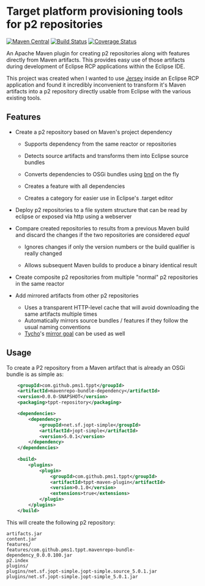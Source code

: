 # Target platform provisioning tools for p2 repositories

[![Maven Central](https://maven-badges.herokuapp.com/maven-central/com.github.pms1.tppt/tppt-maven-plugin/badge.svg)](https://maven-badges.herokuapp.com/maven-central/com.github.pms1.tppt/tppt-maven-plugin)
[![Build Status](https://travis-ci.org/pms1/tppt.svg?branch=master)](https://travis-ci.org/pms1/tppt)
[![Coverage Status](https://coveralls.io/repos/github/pms1/tppt/badge.svg?branch=)](https://coveralls.io/github/pms1/tppt?branch=)

An Apache Maven plugin for creating p2 repositories along with features directly from Maven artifacts. This
provides easy use of those artifacts during development of Eclipse RCP applications within the Eclipse IDE.

This project was created when I wanted to use [Jersey](https://jersey.github.io/) inside an Eclipse RCP application and found it incredibly inconvenient to transform it's Maven artifacts into a p2 repository directly usable from Eclipse with the various existing tools.

## Features 

* Create a p2 repository based on Maven's project dependency

  * Supports dependency from the same reactor or repositories
 
  * Detects source artifacts and transforms them into Eclipse source bundles

  * Converts dependencies to OSGi bundles using [bnd](http://bnd.bndtools.org/) on the fly

  * Creates a feature with all dependencies
 
  * Creates a category for easier use in Eclipse's .target editor

* Deploy p2 repositories to a file system structure that can be read by eclipse or exposed via http using a webserver

* Compare created repositories to results from a previous Maven build and discard the changes if the two repositories are considered _equal_

  * Ignores changes if only the version numbers or the build qualifier is really changed
 
  * Allows subsequent Maven builds to produce a binary identical result
 
* Create composite p2 repositories from multiple "normal" p2 repositories in the same reactor

* Add mirrored artifacts from other p2 repositories

  * Uses a transparent HTTP-level cache that will avoid downloading the same artifacts multiple times
  * Automatically mirrors source bundles / features if they follow the usual naming conventions
  * [Tycho](https://eclipse.org/tycho/)'s [mirror goal](https://wiki.eclipse.org/Tycho/Additional_Tools#mirror_goal) can be used as well


## Usage

To create a P2 repository from a Maven artifact that is already an OSGi bundle is as simple as:

```xml
 	<groupId>com.github.pms1.tppt</groupId>
	<artifactId>mavenrepo-bundle-dependency</artifactId>
	<version>0.0.0-SNAPSHOT</version>
	<packaging>tppt-repository</packaging>

	<dependencies>
		<dependency>
			<groupId>net.sf.jopt-simple</groupId>
			<artifactId>jopt-simple</artifactId>
			<version>5.0.1</version>
		</dependency>
	</dependencies>
	
	<build>
		<plugins>
			<plugin>
				<groupId>com.github.pms1.tppt</groupId>
				<artifactId>tppt-maven-plugin</artifactId>
				<version>0.1.0</version>
				<extensions>true</extensions>
			</plugin>
		</plugins>
	</build>
```

This will create the following p2 repository:

```
artifacts.jar
content.jar
features/
features/com.github.pms1.tppt.mavenrepo-bundle-dependency_0.0.0.100.jar
p2.index
plugins/
plugins/net.sf.jopt-simple.jopt-simple.source_5.0.1.jar
plugins/net.sf.jopt-simple.jopt-simple_5.0.1.jar
```
